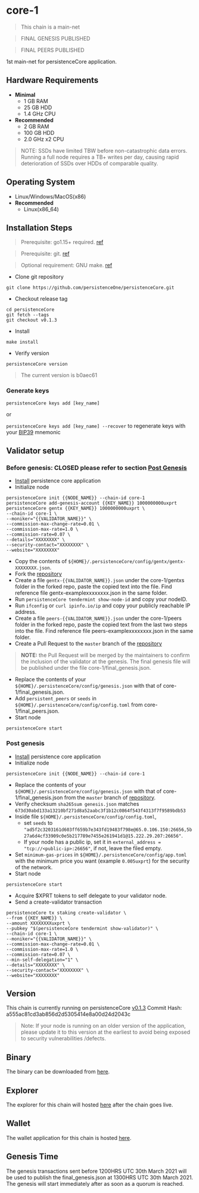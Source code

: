 # core-1 
> This chain is a main-net
 
> FINAL GENESIS PUBLISHED
 
> FINAL PEERS PUBLISHED

1st main-net for persistenceCore application.

## Hardware Requirements
* **Minimal**
    * 1 GB RAM
    * 25 GB HDD
    * 1.4 GHz CPU
* **Recommended**
    * 2 GB RAM
    * 100 GB HDD
    * 2.0 GHz x2 CPU

> NOTE: SSDs have limited TBW before non-catastrophic data errors. Running a full node requires a TB+ writes per day, causing rapid deterioration of SSDs over HDDs of comparable quality.

## Operating System
* Linux/Windows/MacOS(x86)
* **Recommended**
    * Linux(x86_64)

## Installation Steps
>Prerequisite: go1.15+ required. [ref](https://golang.org/doc/install)

>Prerequisite: git. [ref](https://github.com/git/git)

>Optional requirement: GNU make. [ref](https://www.gnu.org/software/make/manual/html_node/index.html)

* Clone git repository
```shell
git clone https://github.com/persistenceOne/persistenceCore.git
```
* Checkout release tag
```shell
cd persistenceCore
git fetch --tags
git checkout v0.1.3
```
* Install
```shell
make install
```
* Verify version
```
persistenceCore version
```
> The current version is b0aec61

### Generate keys

`persistenceCore keys add [key_name]`

or

`persistenceCore keys add [key_name] --recover` to regenerate keys with your [BIP39](https://github.com/bitcoin/bips/tree/master/bip-0039) mnemonic


## Validator setup

### Before genesis: CLOSED please refer to section [Post Genesis](#post-genesis)

* [Install](#installation-steps) persistence core application
* Initialize node
```shell
persistenceCore init {{NODE_NAME}} --chain-id core-1
persistenceCore add-genesis-account {{KEY_NAME}} 1000000000uxprt
persistenceCore gentx {{KEY_NAME}} 1000000000uxprt \
--chain-id core-1 \
--moniker="{{VALIDATOR_NAME}}" \
--commission-max-change-rate=0.01 \
--commission-max-rate=1.0 \
--commission-rate=0.07 \
--details="XXXXXXXX" \
--security-contact="XXXXXXXX" \
--website="XXXXXXXX"
```
* Copy the contents of `${HOME}/.persistenceCore/config/gentx/gentx-XXXXXXXX.json`.
* Fork the [repository](https://github.com/persistenceOne/genesisTransactions)
* Create a file `gentx-{{VALIDATOR_NAME}}.json` under the core-1/gentxs folder in the forked repo, paste the copied text into the file. Find reference file gentx-examplexxxxxxxx.json in the same folder.
* Run `persistenceCore tendermint show-node-id` and copy your nodeID.
* Run `ifconfig` or `curl ipinfo.io/ip` and copy your publicly reachable IP address.
* Create a file `peers-{{VALIDATOR_NAME}}.json` under the core-1/peers folder in the forked repo, paste the copied text from the last two steps into the file. Find reference file peers-examplexxxxxxxx.json in the same folder.
* Create a Pull Request to the `master` branch of the [repository](https://github.com/persistenceOne/genesisTransactions)
>**NOTE:** the Pull Request will be merged by the maintainers to confirm the inclusion of the validator at the genesis. The final genesis file will be published under the file core-1/final_genesis.json.
* Replace the contents of your `${HOME}/.persistenceCore/config/genesis.json` with that of core-1/final_genesis.json.
* Add `persistent_peers` or `seeds` in `${HOME}/.persistenceCore/config/config.toml` from core-1/final_peers.json.
* Start node
```shell
persistenceCore start
```

### Post genesis

* [Install](#installation-steps) persistence core application
* Initialize node
```shell
persistenceCore init {{NODE_NAME}} --chain-id core-1
```
* Replace the contents of your `${HOME}/.persistenceCore/config/genesis.json` with that of core-1/final_genesis.json from the `master` branch of [repository](https://github.com/persistenceOne/genesisTransactions).
* Verify checksum `sha265sum genesis.json` matches `673d30abd133a13210bf271d8a52aabc3f1b12c0864f543f4313f7f9589bdb53`
* Inside file `${HOME}/.persistenceCore/config/config.toml`, 
  * set `seeds` to `"ad5f2c3203161d603ff659b7e343fd19483f798e@65.0.106.150:26656,5b27a6d4cf33909c0e5b217789e7455e261941d1@15.222.29.207:26656"`.
  * If your node has a public ip, set it in `external_address = "tcp://<public-ip>:26656"`, if not, leave the filed empty.
* Set `minimum-gas-prices` in `${HOME}/.persistenceCore/config/app.toml` with the minimum price you want (example `0.005uxprt`) for the security of the network.
* Start node
```shell
persistenceCore start
```
* Acquire $XPRT tokens to self delegate to your validator node.
* Send a create-validator transaction
```
persistenceCore tx staking create-validator \
--from {{KEY_NAME}} \
--amount XXXXXXXXuxprt \
--pubkey "$(persistenceCore tendermint show-validator)" \
--chain-id core-1 \
--moniker="{{VALIDATOR_NAME}}" \
--commission-max-change-rate=0.01 \
--commission-max-rate=1.0 \
--commission-rate=0.07 \
--min-self-delegation="1" \
--details="XXXXXXXX" \
--security-contact="XXXXXXXX" \
--website="XXXXXXXX"
```
## Version
This chain is currently running on persistenceCore [v0.1.3](https://github.com/persistenceOne/persistenceCore/releases/tag/v0.1.3)
Commit Hash: a555ac81cd3ab856d2d5305414e8a00d24d2043c
>Note: If your node is running on an older version of the application, please update it to this version at the earliest to avoid being exposed to security vulnerabilities /defects.

## Binary 
The binary can be downloaded from [here](https://github.com/persistenceOne/persistenceCore/releases/tag/v0.1.3).

## Explorer
The explorer for this chain will hosted [here](https://explorer.persistence.one) after the chain goes live.

## Wallet
The wallet application for this chain is hosted [here](https://wallet.persistence.one).

## Genesis Time
The genesis transactions sent before 1200HRS UTC 30th March 2021 will be used to publish the final_genesis.json at 1300HRS UTC 30th March 2021. The genesis will start immediately after as soon as a quorum is reached.
